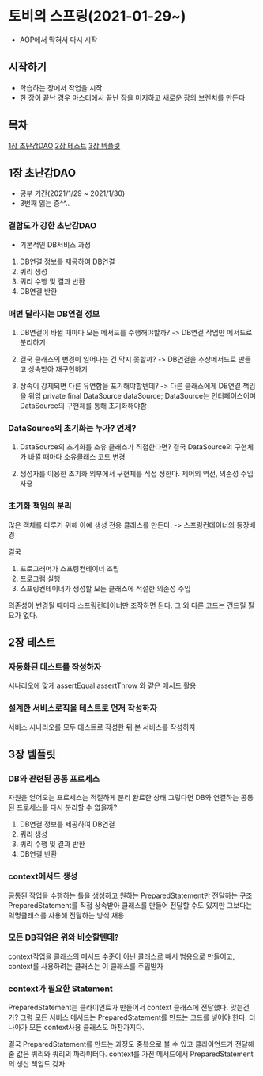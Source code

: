# 토비의 스프링(2021-01-29~)

- AOP에서 막혀서 다시 시작

## 시작하기
- 학습하는 장에서 작업을 시작
- 한 장이 끝난 경우
마스터에서 끝난 장을 머지하고 새로운 장의 브렌치를 만든다

## 목차
[1장 초난감DAO](#1장-초난감DAO)
[2장 테스트](#2장-테스트)
[3장 템플릿](#3장-템플릿)

## 1장 초난감DAO
- 공부 기간(2021/1/29 ~ 2021/1/30)
- 3번째 읽는 중^^..

### 결합도가 강한 초난감DAO
- 기본적인 DB서비스 과정
1) DB연결 정보를 제공하여 DB연결
2) 쿼리 생성
3) 쿼리 수행 및 결과 반환
4) DB연결 반환

### 매번 달라지는 DB연결 정보

1. DB연결이 바뀔 때마다 모든 메서드를 수행해야할까?
-> DB연결 작업만 메서드로 분리하기

2. 결국 클래스의 변경이 일어나는 건 막지 못할까?
-> DB연결을 추상메서드로 만들고 상속받아 재구현하기

3. 상속이 강제되면 다른 유연함을 포기해야할텐데?
-> 다른 클래스에게 DB연결 책임을 위임
private final DataSource dataSource;
DataSource는 인터페이스이며
DataSource의 구현체를 통해 초기화해야함

### DataSource의 초기화는 누가? 언제?

1. DataSource의 초기화를 소유 클래스가 직접한다면?
결국 DataSource의 구현체가 바뀔 때마다 소유클래스 코드 변경

2. 생성자를 이용한 초기화
외부에서 구현체를 직접 정한다.
제어의 역전, 의존성 주입 사용

### 초기화 책임의 분리

많은 객체를 다루기 위해 아예 생성 전용 클래스를 만든다.
-> 스프링컨테이너의 등장배경

결국
1. 프로그래머가 스프링컨테이너 조립
2. 프로그램 실행
3. 스프링컨테이너가 생성할 모든 클래스에 적절한 의존성 주입

의존성이 변경될 때마다 스프링컨테이너만 조작하면 된다.
그 외 다른 코드는 건드릴 필요가 없다.


## 2장 테스트
### 자동화된 테스트를 작성하자
시나리오에 맞게 assertEqual assertThrow 와 같은 메서드 활용

### 설계한 서비스로직을 테스트로 먼저 작성하자
서비스 시나리오를 모두 테스트로 작성한 뒤 본 서비스를 작성하자

## 3장 템플릿

### DB와 관련된 공통 프로세스
자원을 얻어오는 프로세스는 적절하게 분리 완료한 상태
그렇다면 DB와 연결하는 공통된 프로세스를 다시 분리할 수 없을까?

1) DB연결 정보를 제공하여 DB연결
2) 쿼리 생성
3) 쿼리 수행 및 결과 반환
4) DB연결 반환

### context메서드 생성
공통된 작업을 수행하는 틀을 생성하고 원하는 PreparedStatement만 전달하는 구조
PreparedStatement를 직접 상속받아 클래스를 만들어 전달할 수도 있지만 그보다는 익명클래스를 사용해 전달하는 방식 채용

### 모든 DB작업은 위와 비슷할텐데?
context작업을 클래스의 메서드 수준이 아닌 클래스로 빼서 범용으로 만들어고, context를 사용하려는 클래스는 이 클래스를 주입받자

### context가 필요한 Statement
PreparedStatement는 클라이언트가 만들어서 context 클래스에 전달했다. 맞는건가?
그럼 모든 서비스 메서드는 PreparedStatement를 만드는 코드를 넣어야 한다. 더 나아가 모든 context사용 클래스도 마찬가지다.

결국 PreparedStatement를 만드는 과정도 중복으로 볼 수 있고 클라이언드가 전달해줄 값은 쿼리와 쿼리의 파라미터다.
context를 가진 메서드에서 PreparedStatement의 생산 책임도 갖자.
